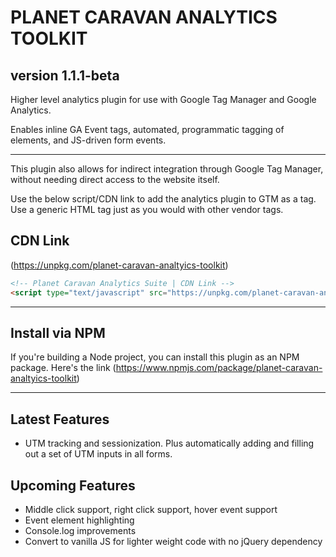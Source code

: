 # PLANET CARAVAN ANALYTICS TOOLKIT
## version 1.1.1-beta

Higher level analytics plugin for use with Google Tag Manager and Google Analytics.  

Enables inline GA Event tags, automated, programmatic tagging of elements, and JS-driven form events.

---

This plugin also allows for indirect integration through Google Tag Manager, without needing direct access to the website itself.

Use the below script/CDN link to add the analytics plugin to GTM as a tag.  Use a generic HTML tag just as you would with other vendor tags.

## CDN Link
(https://unpkg.com/planet-caravan-analtyics-toolkit)

``` html
<!-- Planet Caravan Analytics Suite | CDN Link -->
<script type="text/javascript" src="https://unpkg.com/planet-caravan-analtyics-toolkit"></script>
```

---

## Install via NPM

If you're building a Node project, you can install this plugin as an NPM package.  Here's the link (https://www.npmjs.com/package/planet-caravan-analtyics-toolkit)

---

## Latest Features
- UTM tracking and sessionization.  Plus automatically adding and filling out a set of UTM inputs in all forms.

## Upcoming Features
- Middle click support, right click support, hover event support
- Event element highlighting
- Console.log improvements
- Convert to vanilla JS for lighter weight code with no jQuery dependency